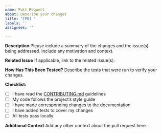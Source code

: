 ```yaml
---
name: Pull Request
about: Describe your changes
title: "[PR] "
labels: ''
assignees: ''

---
```


**Description**
Please include a summary of the changes and the issue(s) being addressed. Include any motivation and context.

**Related Issue**
If applicable, link to the related issue(s).

**How Has This Been Tested?**
Describe the tests that were run to verify your changes.

**Checklist:**
- [ ] I have read the [CONTRIBUTING.md](CONTRIBUTING.md) guidelines
- [ ] My code follows the project’s style guide
- [ ] I have made corresponding changes to the documentation
- [ ] I have added tests to cover my changes
- [ ] All tests pass locally

**Additional Context**
Add any other context about the pull request here.
